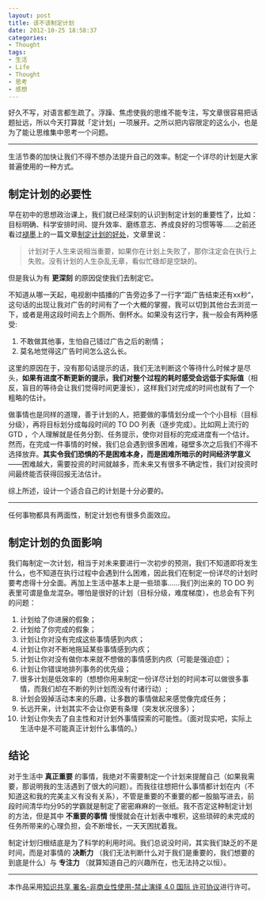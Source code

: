 ```yaml
---
layout: post
title: 该不该制定计划
date: 2012-10-25 18:58:37
categories:
- Thought
tags:
- 生活
- Life
- Thought
- 思考
- 感想
---
```





好久不写，对语言都生疏了。浮躁、焦虑使我的思维不能专注，写文章很容易把话题扯远，所以今天打算就「定计划」一项展开。之所以把内容限定的这么小，也是为了能让思维集中思考一个问题。


-------


生活节奏的加快让我们不得不想办法提升自己的效率。制定一个详尽的计划是大家普遍使用的一种方式。

## **制定计划的必要性**

早在初中的思想政治课上，我们就已经深刻的认识到制定计划的重要性了，比如：目标明确、科学安排时间、提升效率、磨练意志、养成良好的习惯等等……之前还看过[褪墨](http://www.mifengtd.cn/)上的一篇文章[制定计划的好处](http://www.mifengtd.cn/articles/the-pros-of-having-a-plan.html)，文章里说：

>计划对于人生来说相当重要，如果你在计划上失败了，那你注定会在执行上失败。没有计划的人生杂乱无章，看似忙碌却是空缺的。

但是我认为有 **更深刻** 的原因促使我们去制定它。


不知道从哪一天起，电视剧中插播的广告旁边多了一行字“距广告结束还有xx秒“，这句话的出现让我对广告的时间有了一个大概的掌握，我可以切到其他台去浏览一下，或者是用这段时间去上个厕所、倒杯水。如果没有这行字，我一般会有两种感受:

1. 不敢做其他事，生怕自己错过广告之后的剧情；
2. 莫名地觉得这广告时间怎么这么长。

这里的原因在于，没有那句话提示的话，我们无法判断这个等待什么时候才是尽头，**如果有进度不断更新的提示，我们对整个过程的耗时感受会远低于实际值**（相反，盲目的等待会让我们觉得时间更漫长），这样我们对完成的时间也就有了一个粗略的估计。

<!-- more -->

做事情也是同样的道理，善于计划的人，把要做的事情划分成一个个小目标（目标分级），再将目标划分成每段时间的 TO DO 列表（逐步完成）。比如网上流行的 GTD ，个人理解就是任务分割、任务提示，使你对目标的完成进度有一个估计。然而，在完成一件事情的时候，我们总会遇到很多困难，碰壁多次之后我们不得不选择放弃。**其实令我们恐惧的不是困难本身，而是困难所暗示的时间经济学意义**——困难越大，需要投资的时间就越多，而未来又有很多不确定性，我们对投资时间最终能否获得回报无法估计。

综上所述，设计一个适合自己的计划是十分必要的。

--------

任何事物都具有两面性，制定计划也有很多负面效应。

## **制定计划的负面影响**

我们每制定一次计划，相当于对未来要进行一次初步的预测，我们不知道即将发生什么，也不知道在执行过程中会遇到什么困难，因此我们在制定一份详尽的计划时要考虑得十分全面。再加上生活中基本上是一些琐事……我们列出来的 TO DO 列表里可谓是鱼龙混杂。哪怕是很好的计划（目标分级，难度梯度），也总会有下列的问题：

1. 计划给了你进展的假象；
2. 计划给了你完成的假象；
3. 计划让你对没有完成这些事情感到内疚；
4. 计划让你对不断地拖延某些事情感到内疚；
5. 计划让你对没有做你本来就不想做的事情感到内疚（可能是强迫症）；
6. 计划让你错误地排列事务的优先级；
7. 很多计划是低效率的（想想你用来制定一份详尽计划的时间本可以做很多事情，而我们却在不断的列计划而没有付诸行动）;
8. 计划会毁掉活动本来的乐趣，让多数的事情做起来感觉像完成任务；
9. 长远开来，计划其实不会让你更有条理（突发状况很多）；
10. 计划让你失去了自主性和对计划外事情探索的可能性。（面对现实吧，实际上生活中是不可能真正计划什么事情的。）

## **结论**
对于生活中 **真正重要** 的事情，我绝对不需要制定一个计划来提醒自己（如果我需要，那说明我的生活遇到了很大的问题）。而我往往想把什么事情都计划在内（不知道这和我的完美主义有没有关系），不管是重要的不重要的都一股脑写进去，前段时间清华均分95的学霸就是制定了密密麻麻的一张纸。我不否定这种制定计划的方法，但是其中 **不重要的事情** 慢慢就会在计划表中堆积，这些琐碎的未完成的任务所带来的心理负担，会不断增长，一天天困扰着我。

制定计划归根结底是为了科学的利用时间。我们总说没时间，其实我们缺乏的不是时间，而是对事情的 **决断力** （我们无法判断什么对于我们是重要的，我们想要的到底是什么）与 **专注力** （就算知道自己的兴趣所在，也无法持之以恒）。





--------------
本作品采用[知识共享 署名-非商业性使用-禁止演绎 4.0 国际 许可协议](http://creativecommons.org/licenses/by-nc-nd/4.0/)进行许可。
